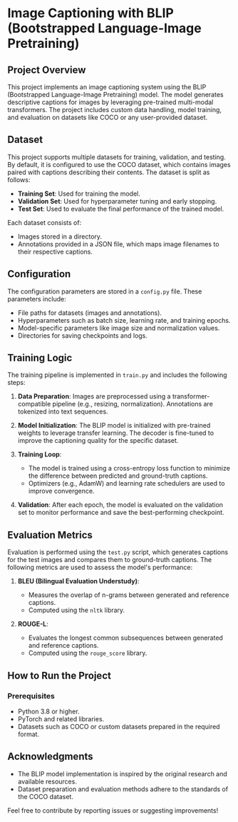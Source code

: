 # Image Captioning with BLIP (Bootstrapped Language-Image Pretraining)

## Project Overview
This project implements an image captioning system using the BLIP (Bootstrapped Language-Image Pretraining) model. The model generates descriptive captions for images by leveraging pre-trained multi-modal transformers. The project includes custom data handling, model training, and evaluation on datasets like COCO or any user-provided dataset.

## Dataset
This project supports multiple datasets for training, validation, and testing. By default, it is configured to use the COCO dataset, which contains images paired with captions describing their contents. The dataset is split as follows:

- **Training Set**: Used for training the model.
- **Validation Set**: Used for hyperparameter tuning and early stopping.
- **Test Set**: Used to evaluate the final performance of the trained model.

Each dataset consists of:
- Images stored in a directory.
- Annotations provided in a JSON file, which maps image filenames to their respective captions.

## Configuration
The configuration parameters are stored in a `config.py` file. These parameters include:
- File paths for datasets (images and annotations).
- Hyperparameters such as batch size, learning rate, and training epochs.
- Model-specific parameters like image size and normalization values.
- Directories for saving checkpoints and logs.

## Training Logic
The training pipeline is implemented in `train.py` and includes the following steps:

1. **Data Preparation**: Images are preprocessed using a transformer-compatible pipeline (e.g., resizing, normalization). Annotations are tokenized into text sequences.

2. **Model Initialization**: The BLIP model is initialized with pre-trained weights to leverage transfer learning. The decoder is fine-tuned to improve the captioning quality for the specific dataset.

3. **Training Loop**:
   - The model is trained using a cross-entropy loss function to minimize the difference between predicted and ground-truth captions.
   - Optimizers (e.g., AdamW) and learning rate schedulers are used to improve convergence.

4. **Validation**: After each epoch, the model is evaluated on the validation set to monitor performance and save the best-performing checkpoint.

## Evaluation Metrics
Evaluation is performed using the `test.py` script, which generates captions for the test images and compares them to ground-truth captions. The following metrics are used to assess the model's performance:

1. **BLEU (Bilingual Evaluation Understudy)**:
   - Measures the overlap of n-grams between generated and reference captions.
   - Computed using the `nltk` library.

2. **ROUGE-L**:
   - Evaluates the longest common subsequences between generated and reference captions.
   - Computed using the `rouge_score` library.

## How to Run the Project

### Prerequisites
- Python 3.8 or higher.
- PyTorch and related libraries.
- Datasets such as COCO or custom datasets prepared in the required format.

## Acknowledgments
- The BLIP model implementation is inspired by the original research and available resources.
- Dataset preparation and evaluation methods adhere to the standards of the COCO dataset.

Feel free to contribute by reporting issues or suggesting improvements!

